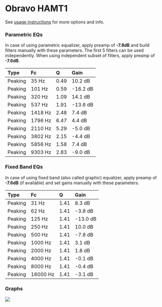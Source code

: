 # Obravo HAMT1
See [usage instructions](https://github.com/jaakkopasanen/AutoEq#usage) for more options and info.

### Parametric EQs
In case of using parametric equalizer, apply preamp of **-7.8dB** and build filters manually
with these parameters. The first 5 filters can be used independently.
When using independent subset of filters, apply preamp of **-7.6dB**.

| Type    | Fc      |    Q | Gain     |
|:--------|:--------|:-----|:---------|
| Peaking | 35 Hz   | 0.49 | 10.2 dB  |
| Peaking | 101 Hz  | 0.59 | -16.2 dB |
| Peaking | 320 Hz  | 1.09 | 14.1 dB  |
| Peaking | 537 Hz  | 1.91 | -13.6 dB |
| Peaking | 1418 Hz | 2.48 | 7.4 dB   |
| Peaking | 1796 Hz | 6.47 | 4.4 dB   |
| Peaking | 2110 Hz | 5.29 | -5.0 dB  |
| Peaking | 3802 Hz | 2.15 | -4.4 dB  |
| Peaking | 5856 Hz | 1.58 | 7.4 dB   |
| Peaking | 9303 Hz | 2.83 | -9.0 dB  |

### Fixed Band EQs
In case of using fixed band (also called graphic) equalizer, apply preamp of **-7.6dB**
(if available) and set gains manually with these parameters.

| Type    | Fc       |    Q | Gain     |
|:--------|:---------|:-----|:---------|
| Peaking | 31 Hz    | 1.41 | 8.3 dB   |
| Peaking | 62 Hz    | 1.41 | -3.8 dB  |
| Peaking | 125 Hz   | 1.41 | -13.0 dB |
| Peaking | 250 Hz   | 1.41 | 10.0 dB  |
| Peaking | 500 Hz   | 1.41 | -7.8 dB  |
| Peaking | 1000 Hz  | 1.41 | 3.1 dB   |
| Peaking | 2000 Hz  | 1.41 | 1.8 dB   |
| Peaking | 4000 Hz  | 1.41 | -0.1 dB  |
| Peaking | 8000 Hz  | 1.41 | -0.4 dB  |
| Peaking | 16000 Hz | 1.41 | -3.1 dB  |

### Graphs
![](https://raw.githubusercontent.com/jaakkopasanen/AutoEq/master/results/innerfidelity/sbaf-serious/Obravo%20HAMT1/Obravo%20HAMT1.png)